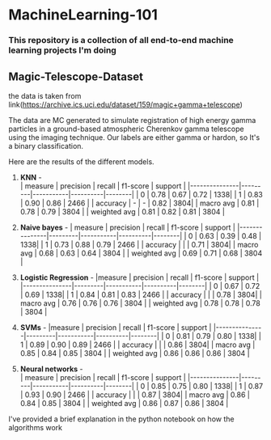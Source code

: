 # MachineLearning-101

### This repository is a collection of all end-to-end machine learning projects I'm doing

## Magic-Telescope-Dataset
the data is taken from link(https://archive.ics.uci.edu/dataset/159/magic+gamma+telescope)

The data are MC generated to simulate registration of high energy gamma particles in a ground-based atmospheric Cherenkov gamma telescope using the imaging technique. Our labels are either gamma or hardon, so It's a binary classification.

Here are the results of the different models.

1. **KNN** -        
|  measure     | precision | recall  | f1-score  | support |
|---------------|---------|-----------|----------|--------|
|           0   |   0.78  |   0.67    | 0.72    |   1338|
|           1   |   0.83  |   0.90    | 0.86    |  2466 |
|     accuracy  |      -   |       -    |  0.82   |   3804|
|    macro avg  |    0.81 |   0.78    | 0.79    |  3804 |
| weighted avg   |   0.81  |  0.82    | 0.81   |  3804  |

 2. **Naive bayes** - 
 | measure  | precision     | recall  | f1-score  | support |
|---------------|---------|-----------|----------|--------|
|           0   |   0.63 |   0.39   | 0.48   |   1338|
|           1   |   0.73  |   0.88    | 0.79    |  2466 |
|     accuracy  |         |           |  0.71   |   3804|
|    macro avg  |    0.68 |   0.63    | 0.64    |  3804 |
| weighted avg   |   0.69  |  0.71    | 0.68  |  3804  |

3. **Logistic Regression** -
 |measure   | precision     | recall  | f1-score  | support |
|---------------|---------|-----------|----------|--------|
|           0   |   0.67 |   0.72   | 0.69   |   1338|
|           1   |   0.84  |   0.81    | 0.83    |  2466 |
|     accuracy  |         |           |  0.78  |   3804|
|    macro avg  |    0.76 |   0.76   | 0.76   |  3804 |
| weighted avg   |   0.78  |  0.78    | 0.78  |  3804  |

4. **SVMs** - 
 |measure    | precision     | recall  | f1-score  | support |
|---------------|---------|-----------|----------|--------|
|           0   |   0.81 |   0.79   | 0.80   |   1338|
|           1   |   0.89  |   0.90    | 0.89    |  2466 |
|     accuracy  |         |           |  0.86   |   3804|
|    macro avg  |    0.85 |   0.84    | 0.85    |  3804 |
| weighted avg   |   0.86  |  0.86    | 0.86  |  3804  |

5. **Neural networks** -  
 |  measure   | precision     | recall  | f1-score  | support |
|---------------|---------|-----------|----------|--------|
|           0   |   0.85 |   0.75     | 0.80   |   1338|
|           1   |   0.87  |   0.93   | 0.90    |  2466 |
|     accuracy  |         |           |  0.87   |   3804|
|    macro avg  |    0.86 |   0.84    | 0.85    |  3804 |
| weighted avg   |   0.86  |  0.87    | 0.86  |  3804  |

I've provided a brief explanation in the python notebook on how the algorithms work


